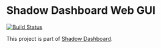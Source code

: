 # Shadow Dashboard Web GUI

[![Build Status](https://travis-ci.org/perqin/shadow-dashboard-web-gui.svg?branch=master)](https://travis-ci.org/perqin/shadow-dashboard-web-gui)

This project is part of [Shadow Dashboard](https://github.com/perqin/shadow-dashboard).